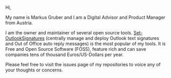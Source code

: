 Hi,

My name is Markus Gruber and I am a Digital Advisor and Product Manager from Austria.

I am the owner and maintainer of several open source tools.
[Set-OutlookSignatures](https://github.com/GruberMarkus/Set-OutlookSignatures) (centrally manage and deploy Outlook text signatures and Out of Office auto reply messages) is the most popular of my tools.
It is Free and Open Source Software (FOSS), feature rich and can save companies tens of thousand Euros/US-Dollars per year.

Please feel free to visit the issues page of my repositories to voice any of your thoughts or concerns.
